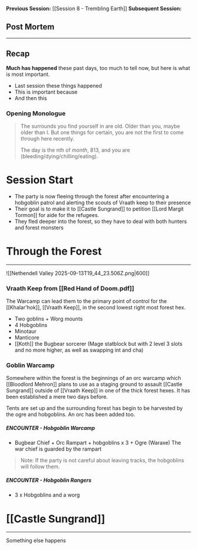 **Previous Session:** [[Session 8 - Trembling Earth]]
**Subsequent Session:**
## Post Mortem
---
## Recap
**Much has happened** these past days, too much to tell now, but here is what is most important.
- Last session these things happened
- This is important because
- And then this

### Opening Monologue
> The surrounds you find yourself in are old. Older than you, maybe older than I. But one things for certain, you are not the first to come through here recently.
> 
> The day is the nth of *month*, 813, and you are (bleeding/dying/chilling/eating).

# Session Start
- The party is now fleeing through the forest after encountering a hobgoblin patrol and alerting the scouts of Vraath keep to their presence
- Their goal is to make it to [[Castle Sungrand]] to petition [[Lord Margit Tormon]] for aide for the refugees.
- They fled deeper into the forest, so they have to deal with both hunters and forest monsters

# Through the Forest
---
![[Nethendell Valley 2025-09-13T19_44_23.506Z.png|600]]
### Vraath Keep from [[Red Hand of Doom.pdf]]
The Warcamp can lead them to the primary point of control for the [[Khalar'hok]], [[Vraath Keep]], in the second lowest right most forest hex.
- Two goblins + Worg mounts
- 4 Hobgoblins
- Minotaur
- Manticore
- [[Koth]] the Bugbear sorcerer (Mage statblock but with 2 level 3 slots and no more higher, as well as swapping int and cha)
### Goblin Warcamp
Somewhere within the forest is the beginnings of an orc warcamp which [[Bloodlord Mehron]] plans to use as a staging ground to assault [[Castle Sungrand]] outside of [[Vraath Keep]] in one of the thick forest hexes. It has been established a mere two days before.

Tents are set up and the surrounding forest has begin to be harvested by the ogre and hobgoblins. An orc has been added too.
##### **ENCOUNTER** - Hobgoblin Warcamp
- Bugbear Chief + Orc Rampart + hobgoblins x 3 + Ogre (Waraxe)
The war chief is guarded by the rampart

> Note: If the party is not careful about leaving tracks, the hobgoblins will follow them.

##### **ENCOUNTER** - Hobgoblin Rangers
- 3 x Hobgoblins and a worg



# [[Castle Sungrand]]
---
Something else happens


